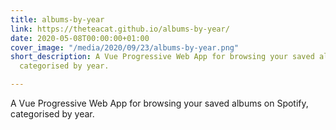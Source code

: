 ```yaml
---
title: albums-by-year
link: https://theteacat.github.io/albums-by-year/
date: 2020-05-08T00:00:00+01:00
cover_image: "/media/2020/09/23/albums-by-year.png"
short_description: A Vue Progressive Web App for browsing your saved albums on Spotify,
  categorised by year.

---
```

A Vue Progressive Web App for browsing your saved albums on Spotify, categorised by year.
